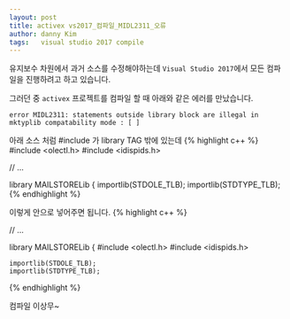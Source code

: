 ```yaml
---
layout: post
title: activex vs2017_컴파일_MIDL2311_오류
author: danny Kim
tags:	visual studio 2017 compile
---
```


유지보수 차원에서 과거 소스를 수정해야하는데
`Visual Studio 2017`에서 모든 컴파일을 진행하려고 하고 있습니다.

그러던 중 `activex` 프로젝트를 컴파일 할 때 아래와 같은 에러를 만났습니다.
```
error MIDL2311: statements outside library block are illegal in mktyplib compatability mode : [ ]
```
아래 소스 처럼 #include 가 library TAG 밖에 있는데
{% highlight c++ %}
#include <olectl.h>
#include <idispids.h>
  
// ...

library MAILSTORELib
{
	importlib(STDOLE_TLB);
	importlib(STDTYPE_TLB);
{% endhighlight %}

이렇게 안으로 넣어주면 됩니다.
{% highlight c++ %}

// ...

library MAILSTORELib
{
  #include <olectl.h>
  #include <idispids.h>

	importlib(STDOLE_TLB);
	importlib(STDTYPE_TLB);
{% endhighlight %}

컴파일 이상무~
